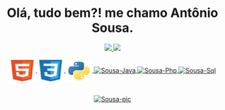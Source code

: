 ### <h1 align="center"> Olá, tudo bem?! me chamo Antônio Sousa.</h1> 

<div align="center">
    <a href="https://github.com/AntonioFSousa">
    <img height="180em" src="https://github-readme-stats.vercel.app/api?username=AntonioFSousa&show_icons=true&theme=dark&include_all_commits=true&count_private=true"/>
    <img height="100em" src="https://github-readme-stats.vercel.app/api/top-langs/?username=AntonioFSousa&layout=compact&langs_count=7&theme=dark"/>
</div>
    
<div align="center" style="display: inline_block"><br>
    <img align="center"  alt="Sousa-HTML" height="50" width="60" src="https://raw.githubusercontent.com/devicons/devicon/master/icons/html5/html5-original.svg">
    <img align="center" alt="Sousa-CSS" height="50" width="60" src="https://raw.githubusercontent.com/devicons/devicon/master/icons/css3/css3-original.svg">
    <img align="center" alt="Sousa-Python" height="50" width="60" src="https://raw.githubusercontent.com/devicons/devicon/master/icons/python/python-original.svg">
    <img align="center" alt="Sousa-Java" height="50" width="60" src="https://cdn.jsdelivr.net/gh/devicons/devicon/icons/java/java-original.svg">
    <img align="center" alt="Sousa-Php" height="50" width="60" src="https://cdn.jsdelivr.net/gh/devicons/devicon/icons/php/php-plain.svg">
    <img align="center" alt="Sousa-Sql" height="50" width="60" src="https://cdn.jsdelivr.net/gh/devicons/devicon/icons/mysql/mysql-original.svg">
</div>
    
##
    
<div align="center">
    <img align="center" alt="Sousa-pic" height="200" style="border-radius80px;"       
    src="https://media0.giphy.com/media/qgQUggAC3Pfv687qPC/giphy.gif?cid=790b76116c3991117fe56817caee8e08923ad2505d725c64&rid=giphy.gif&ct=g">  
</div>
